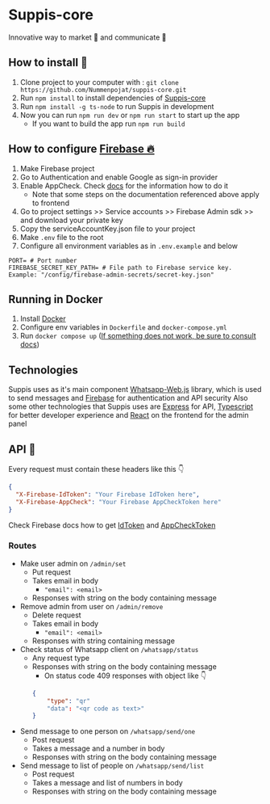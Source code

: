 # Suppis-core
Innovative way to market 📣 and communicate 💬

## How to install 💾
1. Clone project to your computer with : `git clone https://github.com/Nummenpojat/suppis-core.git`
2. Run `npm install` to install dependencies of [Suppis-core](https://github.com/Nummenpojat/suppis-core)
3. Run `npm install -g ts-node` to run Suppis in development
4. Now you can run `npm run dev` or `npm run start` to start up the app
    - If you want to build the app run `npm run build`

## How to configure [Firebase 🔥](https://firebase.google.com/)
1. Make Firebase project
2. Go to Authentication and enable Google as sign-in provider
3. Enable AppCheck. Check [docs](https://firebase.google.com/docs/app-check/web/recaptcha-provider) for the information how to do it
   - Note that some steps on the documentation referenced above apply to frontend
4. Go to project settings >> Service accounts >> Firebase Admin sdk >> and download your private key
5. Copy the serviceAccountKey.json file to your project
6. Make `.env` file to the root 
7. Configure all environment variables as in `.env.example` and below
````dotenv
PORT= # Port number
FIREBASE_SECRET_KEY_PATH= # File path to Firebase service key. Example: "/config/firebase-admin-secrets/secret-key.json"
````

## Running in Docker
1. Install [Docker](https://www.docker.com/)
2. Configure env variables in `Dockerfile` and `docker-compose.yml`
3. Run `docker compose up` ([If something does not work, be sure to consult docs](https://docs.docker.com/compose/))

## Technologies
Suppis uses as it's main component [Whatsapp-Web.js](https://wwebjs.dev/) library, which is used to send messages and [Firebase](https://firebase.google.com/) for authentication and API security
Also some other technologies that Suppis uses are [Express](https://expressjs.com/) for API, [Typescript](https://www.typescriptlang.org/) for better developer experience and [React](https://reactjs.org/) on the frontend for the admin panel

## API 🔗
Every request must contain these headers like this 👇

`````json
{
  "X-Firebase-IdToken": "Your Firebase IdToken here",
  "X-Firebase-AppCheck": "Your Firebase AppCheckToken here"
}
`````
Check Firebase docs how to get [IdToken](https://firebase.google.com/docs/auth/admin/verify-id-tokens#web) and [AppCheckToken](https://firebase.google.com/docs/app-check/web/custom-resource)

### Routes
- Make user admin on `/admin/set`
    - Put request
    - Takes email in body
      - `"email": <email>`
    - Responses with string on the body containing message
- Remove admin from user on `/admin/remove`
  - Delete request
  - Takes email in body
    - `"email": <email>`
  - Responses with string containing message
- Check status of Whatsapp client on `/whatsapp/status`
  - Any request type 
  - Responses with string on the body containing message
    - On status code 409 responses with object like 👇
    ``` json
    {
        "type": "qr"
        "data": "<qr code as text>"
    }
    ```
- Send message to one person on `/whatsapp/send/one`
    - Post request
    - Takes a message and a number in body
    - Responses with string on the body containing message
- Send message to list of people on `/whatsapp/send/list`
    - Post request
    - Takes a message and list of numbers in body
    - Responses with string on the body containing message
